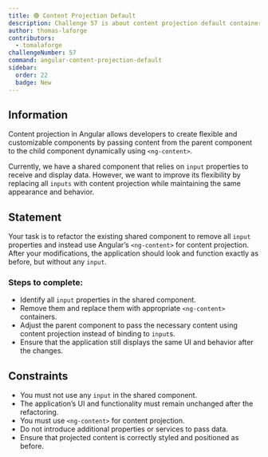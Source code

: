 ```yaml
---
title: 🟢 Content Projection Default
description: Challenge 57 is about content projection default container
author: thomas-laforge
contributors:
  - tomalaforge
challengeNumber: 57
command: angular-content-projection-default
sidebar:
  order: 22
  badge: New
---
```


## Information

Content projection in Angular allows developers to create flexible and customizable components by passing content from the parent component to the child component dynamically using `<ng-content>`.

Currently, we have a shared component that relies on `input` properties to receive and display data. However, we want to improve its flexibility by replacing all `inputs` with content projection while maintaining the same appearance and behavior.

## Statement

Your task is to refactor the existing shared component to remove all `input` properties and instead use Angular’s `<ng-content>` for content projection. After your modifications, the application should look and function exactly as before, but without any `input`.

### Steps to complete:

- Identify all `input` properties in the shared component.
- Remove them and replace them with appropriate `<ng-content>` containers.
- Adjust the parent component to pass the necessary content using content projection instead of binding to `input`s.
- Ensure that the application still displays the same UI and behavior after the changes.

## Constraints

- You must not use any `input` in the shared component.
- The application’s UI and functionality must remain unchanged after the refactoring.
- You must use `<ng-content>` for content projection.
- Do not introduce additional properties or services to pass data.
- Ensure that projected content is correctly styled and positioned as before.
